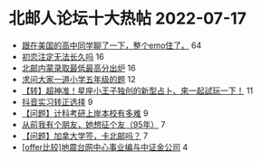 # 北邮人论坛十大热帖 2022-07-17

- [跟在美国的高中同学聊了一下，整个emo住了。](https://bbs.byr.cn/article/Talking/6355979) 64
- [初恋注定无法长久吗](https://bbs.byr.cn/article/Feeling/3190721) 16
- [北邮内蒙录取最低最高分出炉](https://bbs.byr.cn/article/Picture/3325263) 16
- [求问大家一道小学五年级的题](https://bbs.byr.cn/article/StudyShare/204557) 12
- [【转】超神准！星座小王子独创的新型占卜、來一起試玩一下！](https://bbs.byr.cn/article/Constellations/326533) 11
- [抖音实习转正选择](https://bbs.byr.cn/article/Job/2167850) 9
- [【问题】计科考研上岸本校有多难](https://bbs.byr.cn/article/AimGraduate/1218000) 9
- [从前我有个朋友，她想征个友（95年）](https://bbs.byr.cn/article/Friends/2027691) 7
- [【问题】加拿大学签，卡北邮吗？](https://bbs.byr.cn/article/GoAbroad/387624) 7
- [[offer比较]地震台网中心事业编与中证金公司](https://bbs.byr.cn/article/WorkLife/1188965) 4


